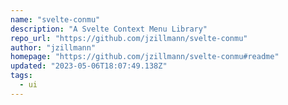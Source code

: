 ```yaml
---
name: "svelte-conmu"
description: "A Svelte Context Menu Library"
repo_url: "https://github.com/jzillmann/svelte-conmu"
author: "jzillmann"
homepage: "https://github.com/jzillmann/svelte-conmu#readme"
updated: "2023-05-06T18:07:49.138Z"
tags: 
  - ui
---
```

